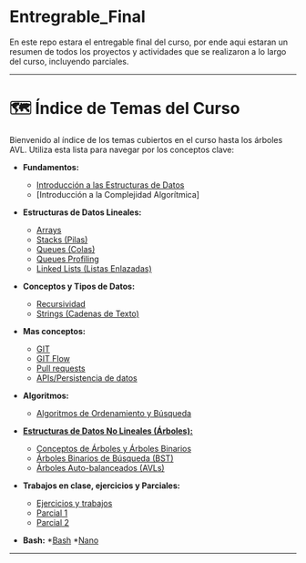 # Entregrable_Final
En este repo estara el entregable final del curso, por ende aqui estaran un resumen de todos los proyectos y actividades que se realizaron a lo largo del curso, incluyendo parciales.

---
# 🗺️ Índice de Temas del Curso

Bienvenido al índice de los temas cubiertos en el curso hasta los árboles AVL. Utiliza esta lista para navegar por los conceptos clave:

*   **Fundamentos:**
    *   [Introducción a las Estructuras de Datos](Introduccion_Estructura_De_Datos/Introduccion.md)
    *   [Introducción a la Complejidad Algorítmica]

*   **Estructuras de Datos Lineales:**
    *   [Arrays](Arrays)
    *   [Stacks (Pilas)](Stacks%20(Pilas))
    *   [Queues (Colas)](Queues)
    *   [Queues Profiling](Queues-Profiling)
    *   [Linked Lists (Listas Enlazadas)](LinkedList)

*   **Conceptos y Tipos de Datos:**
    *   [Recursividad](Recursividad-Debugging-Call%20stack/Explicacion.md)
    *   [Strings (Cadenas de Texto)](Strings/Explicacion.md)

*   **Mas conceptos:**
    *   [GIT](GIT/Explicacion.md)
    *   [GIT Flow](GIT-flow)
    *   [Pull requests](Pull-requests/Explicacion.md)
    *   [APIs/Persistencia de datos](APIs-Persistencia_de_datos/Explicacion.md)

*   **Algoritmos:**
    *   [Algoritmos de Ordenamiento y Búsqueda](Ordenamiento_y_busqueda/Explicacion.md)

*   [**Estructuras de Datos No Lineales (Árboles):**](Trees)
    *   [Conceptos de Árboles y Árboles Binarios](Trees/Binary-tree)
    *   [Árboles Binarios de Búsqueda (BST)](Trees/Binary-Search-Tree)
    *   [Árboles Auto-balanceados (AVLs)](Trees/AVL)

*   **Trabajos en clase, ejercicios y Parciales:**
    *   [Ejercicios y trabajos](Stuff)
    *   [Parcial 1](Parcial1)
    *   [Parcial 2](Parcial2)

*   **Bash:**
    *[Bash](Bash-Nano/Bash/Explicacion.md)
    *[Nano](Bash-Nano/Nano_&_Stuff/Explicacion.md)
---
